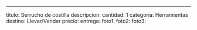 ---
titulo: Serrucho de costilla
descripcion: 
cantidad: 1
categoria: Herramientas
destino: Llevar/Vender
precio: 
entrega: 
foto1: 
foto2: 
foto3: 
